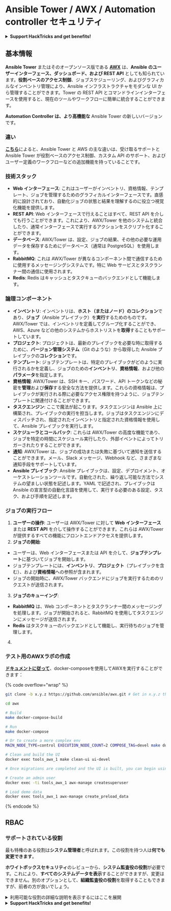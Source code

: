# Ansible Tower / AWX / Automation controller セキュリティ

<details>

<summary><strong>Support HackTricks and get benefits!</strong></summary>

* もし **HackTricks であなたの会社を宣伝したい**場合や、**PEASS の最新バージョンにアクセスしたい**場合、または HackTricks を PDF でダウンロードしたい場合は、[**SUBSCRIPTION PLANS**](https://github.com/sponsors/carlospolop) をチェックしてください！
* [**公式の PEASS & HackTricks スワッグ**](https://peass.creator-spring.com) を手に入れましょう
* [**The PEASS Family**](https://opensea.io/collection/the-peass-family) を見つけてください。これは私たちの独占的な [**NFTs**](https://opensea.io/collection/the-peass-family) のコレクションです
* 💬 [**Discord グループ**](https://discord.gg/hRep4RUj7f) または [**telegram グループ**](https://t.me/peass) に参加するか、**Twitter** 🐦 [**@carlospolopm**](https://twitter.com/carlospolopm) をフォローしてください。
* **HackTricks** と **HackTricks Cloud** の github リポジトリに PR を提出して、あなたのハッキングテクニックを共有しましょう。

</details>

## 基本情報

**Ansible Tower** またはそのオープンソース版である [**AWX**](https://github.com/ansible/awx) は、**Ansible のユーザーインターフェース、ダッシュボード、および REST API** としても知られています。**役割ベースのアクセス制御**、ジョブスケジューリング、およびグラフィカルなインベントリ管理により、Ansible インフラストラクチャをモダンな UI から管理することができます。Tower の REST API とコマンドラインインターフェースを使用すると、現在のツールやワークフローに簡単に統合することができます。

**Automation Controller は、より高機能な** Ansible Tower の新しいバージョンです。

### 違い

[**こちら**](https://blog.devops.dev/ansible-tower-vs-awx-under-the-hood-65cfec78db00)によると、Ansible Tower と AWS の主な違いは、受け取るサポートと Ansible Tower が役割ベースのアクセス制御、カスタム API のサポート、およびユーザー定義のワークフローなどの追加機能を持っていることです。

### 技術スタック

* **Web インターフェース**: これはユーザーがインベントリ、資格情報、テンプレート、ジョブを管理するためのグラフィカルインターフェースです。直感的に設計されており、自動化ジョブの状態と結果を理解するのに役立つ視覚化機能を提供します。
* **REST API**: Web インターフェースで行えることはすべて、REST API を介しても行うことができます。これにより、AWX/Tower を他のシステムと統合したり、通常インターフェースで実行するアクションをスクリプト化することができます。
* **データベース**: AWX/Tower は、設定、ジョブの結果、その他の必要な運用データを保存するためにデータベース（通常は PostgreSQL）を使用します。
* **RabbitMQ**: これは AWX/Tower が異なるコンポーネント間で通信するために使用するメッセージングシステムです。特に Web サービスとタスクランナー間の通信に使用されます。
* **Redis**: Redis はキャッシュとタスクキューのバックエンドとして機能します。

### 論理コンポーネント

* **インベントリ**: インベントリは、**ホスト（またはノード）のコレクション**であり、**ジョブ**（Ansible プレイブック）を**実行**するためのものです。AWX/Tower では、インベントリを定義してグループ化することができ、AWS、Azure などの他のシステムからホストリストを**取得**することもサポートしています。
* **プロジェクト**: プロジェクトは、最新のプレイブックを必要な時に取得するために、**バージョン管理システム**（Git のような）から取得した Ansible プレイブックの**コレクション**です。
* **テンプレート**: ジョブテンプレートは、特定のプレイブックがどのように実行されるかを定義し、ジョブのための**インベントリ**、**資格情報**、および他の**パラメータ**を指定します。
* **資格情報**: AWX/Tower は、SSH キー、パスワード、API トークンなどの秘密を**管理**および**保存**する安全な方法を提供します。これらの資格情報は、プレイブックが実行される際に必要なアクセス権限を持つように、ジョブテンプレートに関連付けることができます。
* **タスクエンジン**: ここで魔法が起こります。タスクエンジンは Ansible 上に構築され、プレイブックの実行を担当します。ジョブはタスクエンジンにディスパッチされ、指定されたインベントリと指定された資格情報を使用して、Ansible プレイブックを実行します。
* **スケジューラとコールバック**: これらは AWX/Tower の高度な機能であり、ジョブを特定の時間にスケジュール実行したり、外部イベントによってトリガーされたりすることができます。
* **通知**: AWX/Tower は、ジョブの成功または失敗に基づいて通知を送信することができます。メール、Slack メッセージ、Webhook など、さまざまな通知手段をサポートしています。
* **Ansible プレイブック**: Ansible プレイブックは、設定、デプロイメント、オーケストレーションツールです。自動化された、繰り返し可能な方法でシステムの望ましい状態を記述します。YAML で記述され、プレイブックは Ansible の宣言型の自動化言語を使用して、実行する必要のある設定、タスク、および手順を記述します。

### ジョブの実行フロー

1. **ユーザーの操作**: ユーザーは AWX/Tower に対して **Web インターフェース** または **REST API** を介して操作することができます。これらは AWX/Tower が提供するすべての機能にフロントエンドアクセスを提供します。
2. **ジョブの開始**:
* ユーザーは、Web インターフェースまたは API を介して、**ジョブテンプレート**に基づいてジョブを開始します。
* ジョブテンプレートには、**インベントリ**、**プロジェクト**（プレイブックを含む）、および**資格情報**への参照が含まれます。
* ジョブの開始時に、AWX/Tower バックエンドにジョブを実行するためのリクエストが送信されます。
3. **ジョブのキューイング**:
* **RabbitMQ** は、Web コンポーネントとタスクランナー間のメッセージングを処理します。ジョブが開始されると、RabbitMQ を使用してタスクエンジンにメッセージが送信されます。
* **Redis** はタスクキューのバックエンドとして機能し、実行待ちのジョブを管理します。
4.
### テスト用のAWXラボの作成

[**ドキュメントに従って**](https://github.com/ansible/awx/blob/devel/tools/docker-compose/README.md)、docker-composeを使用してAWXを実行することができます：

{% code overflow="wrap" %}
```bash
git clone -b x.y.z https://github.com/ansible/awx.git # Get in x.y.z the latest release version

cd awx

# Build
make docker-compose-build

# Run
make docker-compose

# Or to create a more complex env
MAIN_NODE_TYPE=control EXECUTION_NODE_COUNT=2 COMPOSE_TAG=devel make docker-compose

# Clean and build the UI
docker exec tools_awx_1 make clean-ui ui-devel

# Once migrations are completed and the UI is built, you can begin using AWX. The UI can be reached in your browser at https://localhost:8043/#/home, and the API can be found at https://localhost:8043/api/v2.

# Create an admin user
docker exec -ti tools_awx_1 awx-manage createsuperuser

# Load demo data
docker exec tools_awx_1 awx-manage create_preload_data
```
{% endcode %}

## RBAC

### サポートされている役割

最も特権のある役割は**システム管理者**と呼ばれます。この役割を持つ人は**何でも変更できます**。

**ホワイトボックスセキュリティ**のレビューから、**システム監査役の役割**が必要です。これにより、**すべてのシステムデータを表示**することができますが、変更はできません。別のオプションとして、**組織監査役の役割**を取得することもできますが、前者の方が良いでしょう。

<details>

<summary>利用可能な役割の詳細な説明を表示するにはここを展開</summary>

1. **システム管理者**:
* これはシステム内の任意のリソースにアクセスして変更する権限を持つスーパーユーザーの役割です。
* 彼らはすべての組織、チーム、プロジェクト、在庫、ジョブテンプレートなどを管理できます。
2. **システム監査役**:
* この役割を持つユーザーはすべてのシステムデータを表示できますが、変更はできません。
* この役割はコンプライアンスと監視のために設計されています。
3. **組織の役割**:
* **管理者**: 組織のリソースを完全に制御できます。
* **監査役**: 組織のリソースに対して表示専用のアクセス権を持ちます。
* **メンバー**: 特定の権限を持たない組織の基本的なメンバーシップです。
* **実行**: 組織内でジョブテンプレートを実行できます。
* **読み取り**: 組織のリソースを表示できます。
4. **プロジェクトの役割**:
* **管理者**: プロジェクトを管理および変更できます。
* **使用**: ジョブテンプレートでプロジェクトを使用できます。
* **更新**: SCM（ソースコントロール）を使用してプロジェクトを更新できます。
5. **在庫の役割**:
* **管理者**: 在庫を管理および変更できます。
* **アドホック**: 在庫でアドホックコマンドを実行できます。
* **更新**: 在庫ソースを更新できます。
* **使用**: ジョブテンプレートで在庫を使用できます。
* **読み取り**: 表示専用アクセスです。
6. **ジョブテンプレートの役割**:
* **管理者**: ジョブテンプレートを管理および変更できます。
* **実行**: ジョブを実行できます。
* **読み取り**: 表示専用アクセスです。
7. **資格情報の役割**:
* **管理者**: 資格情報を管理および変更できます。
* **使用**: ジョブテンプレートや他の関連リソースで資格情報を使用できます。
* **読み取り**: 表示専用アクセスです。
8. **チームの役割**:
* **メンバー**: 特定の権限を持たないチームの一員です。
* **管理者**: チームのメンバーと関連するリソースを管理できます。
9. **ワークフローの役割**:
* **管理者**: ワークフローを管理および変更できます。
* **実行**: ワークフローを実行できます。
* **読み取り**: 表示専用アクセスです。

</details>

<details>

<summary><strong>Support HackTricks and get benefits!</strong></summary>

* もしもあなたの**会社をHackTricksで宣伝したい**場合や、**PEASSの最新バージョンにアクセスしたい**場合は、[**SUBSCRIPTION PLANS**](https://github.com/sponsors/carlospolop)をチェックしてください！
* [**公式のPEASS＆HackTricksグッズ**](https://peass.creator-spring.com)を手に入れましょう。
* [**The PEASS Family**](https://opensea.io/collection/the-peass-family)を見つけて、独占的な[**NFT**](https://opensea.io/collection/the-peass-family)のコレクションを発見しましょう。
* 💬 [**Discordグループ**](https://discord.gg/hRep4RUj7f)または[**Telegramグループ**](https://t.me/peass)に参加するか、**Twitter**で私をフォローしてください🐦 [**@carlospolopm**](https://twitter.com/carlospolopm)**。**
* **HackTricks**と**HackTricks Cloud**のgithubリポジトリにPRを提出して、あなたのハッキングトリックを共有しましょう。

</details>
